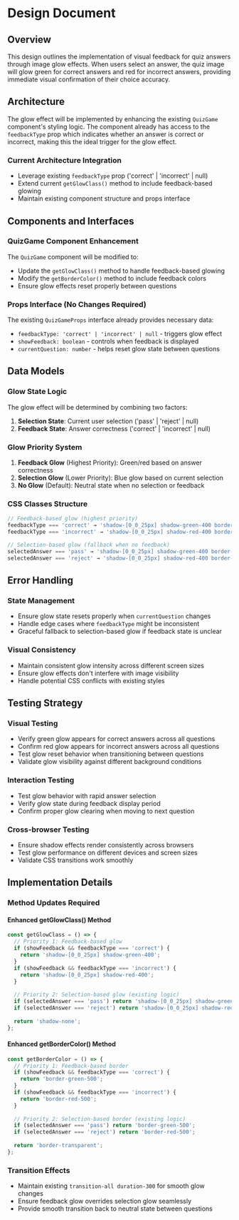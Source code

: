 # Design Document

## Overview

This design outlines the implementation of visual feedback for quiz answers through image glow effects. When users select an answer, the quiz image will glow green for correct answers and red for incorrect answers, providing immediate visual confirmation of their choice accuracy.

## Architecture

The glow effect will be implemented by enhancing the existing `QuizGame` component's styling logic. The component already has access to the `feedbackType` prop which indicates whether an answer is correct or incorrect, making this the ideal trigger for the glow effect.

### Current Architecture Integration
- Leverage existing `feedbackType` prop ('correct' | 'incorrect' | null)
- Extend current `getGlowClass()` method to include feedback-based glowing
- Maintain existing component structure and props interface

## Components and Interfaces

### QuizGame Component Enhancement
The `QuizGame` component will be modified to:
- Update the `getGlowClass()` method to handle feedback-based glowing
- Modify the `getBorderColor()` method to include feedback colors
- Ensure glow effects reset properly between questions

### Props Interface (No Changes Required)
The existing `QuizGameProps` interface already provides necessary data:
- `feedbackType: 'correct' | 'incorrect' | null` - triggers glow effect
- `showFeedback: boolean` - controls when feedback is displayed
- `currentQuestion: number` - helps reset glow state between questions

## Data Models

### Glow State Logic
The glow effect will be determined by combining two factors:
1. **Selection State**: Current user selection ('pass' | 'reject' | null)
2. **Feedback State**: Answer correctness ('correct' | 'incorrect' | null)

### Glow Priority System
1. **Feedback Glow** (Highest Priority): Green/red based on answer correctness
2. **Selection Glow** (Lower Priority): Blue glow based on current selection
3. **No Glow** (Default): Neutral state when no selection or feedback

### CSS Classes Structure
```typescript
// Feedback-based glow (highest priority)
feedbackType === 'correct' → 'shadow-[0_0_25px] shadow-green-400 border-green-500'
feedbackType === 'incorrect' → 'shadow-[0_0_25px] shadow-red-400 border-red-500'

// Selection-based glow (fallback when no feedback)
selectedAnswer === 'pass' → 'shadow-[0_0_25px] shadow-green-400 border-green-500'
selectedAnswer === 'reject' → 'shadow-[0_0_25px] shadow-red-400 border-red-500'
```

## Error Handling

### State Management
- Ensure glow state resets properly when `currentQuestion` changes
- Handle edge cases where `feedbackType` might be inconsistent
- Graceful fallback to selection-based glow if feedback state is unclear

### Visual Consistency
- Maintain consistent glow intensity across different screen sizes
- Ensure glow effects don't interfere with image visibility
- Handle potential CSS conflicts with existing styles

## Testing Strategy

### Visual Testing
- Verify green glow appears for correct answers across all questions
- Confirm red glow appears for incorrect answers across all questions
- Test glow reset behavior when transitioning between questions
- Validate glow visibility against different background conditions

### Interaction Testing
- Test glow behavior with rapid answer selection
- Verify glow state during feedback display period
- Confirm proper glow clearing when moving to next question

### Cross-browser Testing
- Ensure shadow effects render consistently across browsers
- Test glow performance on different devices and screen sizes
- Validate CSS transitions work smoothly

## Implementation Details

### Method Updates Required

#### Enhanced getGlowClass() Method
```typescript
const getGlowClass = () => {
  // Priority 1: Feedback-based glow
  if (showFeedback && feedbackType === 'correct') {
    return 'shadow-[0_0_25px] shadow-green-400';
  }
  if (showFeedback && feedbackType === 'incorrect') {
    return 'shadow-[0_0_25px] shadow-red-400';
  }
  
  // Priority 2: Selection-based glow (existing logic)
  if (selectedAnswer === 'pass') return 'shadow-[0_0_25px] shadow-green-400';
  if (selectedAnswer === 'reject') return 'shadow-[0_0_25px] shadow-red-400';
  
  return 'shadow-none';
};
```

#### Enhanced getBorderColor() Method
```typescript
const getBorderColor = () => {
  // Priority 1: Feedback-based border
  if (showFeedback && feedbackType === 'correct') {
    return 'border-green-500';
  }
  if (showFeedback && feedbackType === 'incorrect') {
    return 'border-red-500';
  }
  
  // Priority 2: Selection-based border (existing logic)
  if (selectedAnswer === 'pass') return 'border-green-500';
  if (selectedAnswer === 'reject') return 'border-red-500';
  
  return 'border-transparent';
};
```

### Transition Effects
- Maintain existing `transition-all duration-300` for smooth glow changes
- Ensure feedback glow overrides selection glow seamlessly
- Provide smooth transition back to neutral state between questions